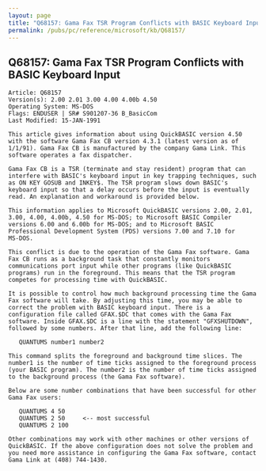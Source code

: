 ```yaml
---
layout: page
title: "Q68157: Gama Fax TSR Program Conflicts with BASIC Keyboard Input"
permalink: /pubs/pc/reference/microsoft/kb/Q68157/
---
```


## Q68157: Gama Fax TSR Program Conflicts with BASIC Keyboard Input

	Article: Q68157
	Version(s): 2.00 2.01 3.00 4.00 4.00b 4.50
	Operating System: MS-DOS
	Flags: ENDUSER | SR# S901207-36 B_BasicCom
	Last Modified: 15-JAN-1991
	
	This article gives information about using QuickBASIC version 4.50
	with the software Gama Fax CB version 4.3.1 (latest version as of
	1/1/91). Gama Fax CB is manufactured by the company Gama Link. This
	software operates a fax dispatcher.
	
	Gama Fax CB is a TSR (terminate and stay resident) program that can
	interfere with BASIC's keyboard input in key trapping techniques, such
	as ON KEY GOSUB and INKEY$. The TSR program slows down BASIC's
	keyboard input so that a delay occurs before the input is eventually
	read. An explanation and workaround is provided below.
	
	This information applies to Microsoft QuickBASIC versions 2.00, 2.01,
	3.00, 4.00, 4.00b, 4.50 for MS-DOS; to Microsoft BASIC Compiler
	versions 6.00 and 6.00b for MS-DOS; and to Microsoft BASIC
	Professional Development System (PDS) versions 7.00 and 7.10 for
	MS-DOS.
	
	This conflict is due to the operation of the Gama Fax software. Gama
	Fax CB runs as a background task that constantly monitors
	communications port input while other programs (like QuickBASIC
	programs) run in the foreground. This means that the TSR program
	competes for processing time with QuickBASIC.
	
	It is possible to control how much background processing time the Gama
	Fax software will take. By adjusting this time, you may be able to
	correct the problem with BASIC keyboard input. There is a
	configuration file called GFAX.$DC that comes with the Gama Fax
	software. Inside GFAX.$DC is a line with the statement "GFXSHUTDOWN",
	followed by some numbers. After that line, add the following line:
	
	   QUANTUMS number1 number2
	
	This command splits the foreground and background time slices. The
	number1 is the number of time ticks assigned to the foreground process
	(your BASIC program). The number2 is the number of time ticks assigned
	to the background process (the Gama Fax software).
	
	Below are some number combinations that have been successful for other
	Gama Fax users:
	
	   QUANTUMS 4 50
	   QUANTUMS 2 50     <-- most successful
	   QUANTUMS 2 100
	
	Other combinations may work with other machines or other versions of
	QuickBASIC. If the above configuration does not solve the problem and
	you need more assistance in configuring the Gama Fax software, contact
	Gama Link at (408) 744-1430.
